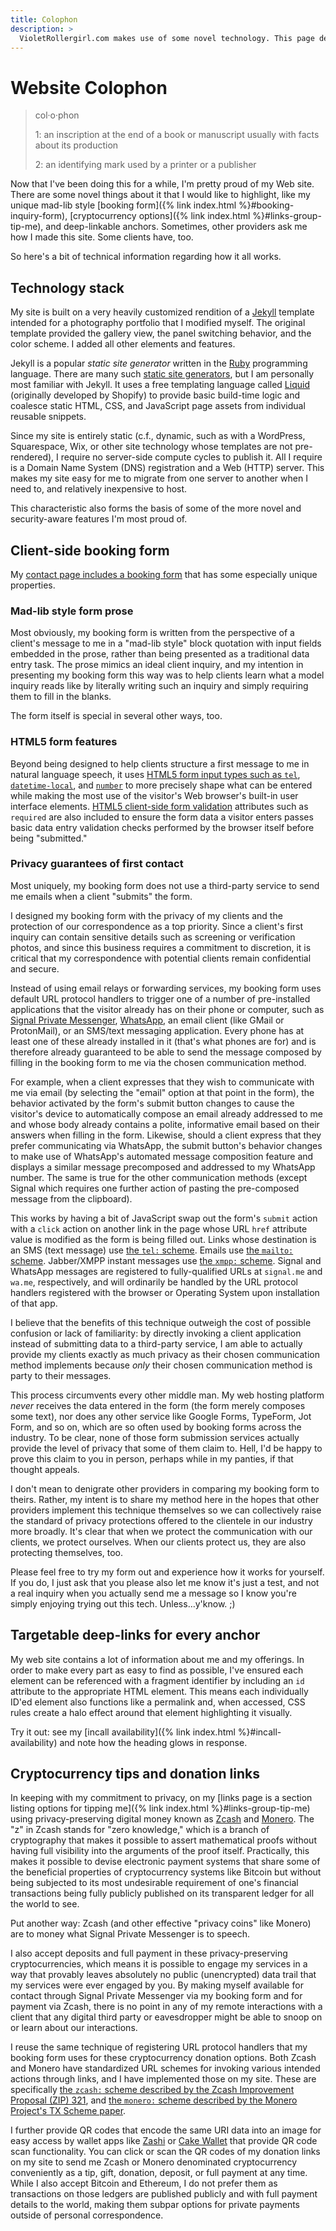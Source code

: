 ```yaml
---
title: Colophon
description: >
  VioletRollergirl.com makes use of some novel technology. This page describes it in detail.
---
```


# Website Colophon

> col·​o·​phon
>
> 1: an inscription at the end of a book or manuscript usually with facts about its production
>
> 2: an identifying mark used by a printer or a publisher

Now that I've been doing this for a while, I'm pretty proud of my Web site. There are some novel things about it that I would like to highlight, like my unique mad-lib style [booking form]({% link index.html %}#booking-inquiry-form), [cryptocurrency options]({% link index.html %}#links-group-tip-me), and deep-linkable anchors. Sometimes, other providers ask me how I made this site. Some clients have, too.

So here's a bit of technical information regarding how it all works.

## Technology stack

My site is built on a very heavily customized rendition of a [Jekyll](https://jekyllrb.com/) template intended for a photography portfolio that I modified myself. The original template provided the gallery view, the panel switching behavior, and the color scheme. I added all other elements and features.

Jekyll is a popular *static site generator* written in the [Ruby](https://ruby-lang.org/) programming language. There are many such [static site generators](https://jamstack.org/generators/), but I am personally most familiar with Jekyll. It uses a free templating language called [Liquid](https://shopify.github.io/liquid/) (originally developed by Shopify) to provide basic build-time logic and coalesce static HTML, CSS, and JavaScript page assets from individual reusable snippets.

Since my site is entirely static (c.f., dynamic, such as with a WordPress, Squarespace, Wix, or other site technology whose templates are not pre-rendered), I require no server-side compute cycles to publish it. All I require is a Domain Name System (DNS) registration and a Web (HTTP) server. This makes my site easy for me to migrate from one server to another when I need to, and relatively inexpensive to host.

This characteristic also forms the basis of some of the more novel and security-aware features I'm most proud of.

## Client-side booking form

My [contact page includes a booking form](#contact) that has some especially unique properties.

### Mad-lib style form prose

Most obviously, my booking form is written from the perspective of a client's message to me in a "mad-lib style" block quotation with input fields embedded in the prose, rather than being presented as a traditional data entry task. The prose mimics an ideal client inquiry, and my intention in presenting my booking form this way was to help clients learn what a model inquiry reads like by literally writing such an inquiry and simply requiring them to fill in the blanks.

The form itself is special in several other ways, too.

### HTML5 form features

Beyond being designed to help clients structure a first message to me in natural language speech, it uses [HTML5 form input types such as `tel`](https://developer.mozilla.org/en-US/docs/Web/HTML/Reference/Elements/input/tel), [`datetime-local`](https://developer.mozilla.org/en-US/docs/Web/HTML/Reference/Elements/input/datetime-local), and [`number`](https://developer.mozilla.org/en-US/docs/Web/HTML/Reference/Elements/input/number) to more precisely shape what can be entered while making the most use of the visitor's Web browser's built-in user interface elements. [HTML5 client-side form validation](https://developer.mozilla.org/en-US/docs/Learn_web_development/Extensions/Forms/Form_validation) attributes such as `required` are also included to ensure the form data a visitor enters passes basic data entry validation checks performed by the browser itself before being "submitted."

### Privacy guarantees of first contact

Most uniquely, my booking form does not use a third-party service to send me emails when a client "submits" the form.

I designed my booking form with the privacy of my clients and the protection of our correspondence as a top priority. Since a client's first inquiry can contain sensitive details such as screening or verification photos, and since this business requires a commitment to discretion, it is critical that my correspondence with potential clients remain confidential and secure.

Instead of using email relays or forwarding services, my booking form uses default URL protocol handlers to trigger one of a number of pre-installed applications that the visitor already has on their phone or computer, such as [Signal Private Messenger](https://signal.org/), [WhatsApp](https://www.whatsapp.com/), an email client (like GMail or ProtonMail), or an SMS/text messaging application. Every phone has at least one of these already installed in it (that's what phones are for) and is therefore already guaranteed to be able to send the message composed by filling in the booking form to me via the chosen communication method.

For example, when a client expresses that they wish to communicate with me via email (by selecting the "email" option at that point in the form), the behavior activated by the form's submit button changes to cause the visitor's device to automatically compose an email already  addressed to me and whose body already contains a polite, informative email based on their answers when filling in the form. Likewise, should a client express that they prefer communicating via WhatsApp, the submit button's behavior changes to make use of WhatsApp's automated message composition feature and displays a similar message precomposed and addressed to my WhatsApp number. The same is true for the other communication methods (except Signal which requires one further action of pasting the pre-composed message from the
clipboard).

This works by having a bit of JavaScript swap out the form's `submit` action with a `click` action on another link in the page whose URL `href` attribute value is modified as the form is being filled out. Links whose destination is an SMS (text message) use [the `tel:` scheme](https://www.ietf.org/rfc/rfc3966.txt). Emails use [the `mailto:` scheme](https://en.wikipedia.org/wiki/Mailto). Jabber/XMPP instant messages use [the `xmpp:` scheme](https://xmpp.org/extensions/xep-0147.html). Signal and WhatsApp messages are registered to fully-qualified URLs at `signal.me` and `wa.me`, respectively, and will ordinarily be handled by the URL protocol handlers registered with the browser or Operating System upon installation of that app.

I believe that the benefits of this technique outweigh the cost of possible confusion or lack of familiarity: 
by directly invoking a client application instead of submitting data to a third-party service, I am able to actually provide my clients exactly as much privacy as their chosen communication method implements because *only* their chosen communication method is party to their messages.

This process circumvents every other middle man. My web hosting platform *never* receives the data entered in the form (the form merely composes some text), nor does any other service like Google Forms, TypeForm, Jot Form, and so on, which are so often used by booking forms across the industry. To be clear, none of those form submission services actually provide the level of privacy that some of them claim to. Hell, I'd be happy to prove this claim to you in person, perhaps while in my panties, if that thought appeals.

I don't mean to denigrate other providers in comparing my booking form to theirs. Rather, my intent is to share my method here in the hopes that other providers implement this technique themselves so we can collectively raise the standard of privacy protections offered to the clientele in our industry more broadly. It's clear that when we protect the communication with our clients, we protect ourselves. When our clients protect us, they are also protecting themselves, too.

Please feel free to try my form out and experience how it works for yourself. If you do, I just ask that you please also let me know it's just a test, and not a real inquiry when you actually send me a message so I know you're simply enjoying trying out this tech. Unless&hellip;y'know. ;)

## Targetable deep-links for every anchor

My web site contains a lot of information about me and my offerings. In order to make every part as easy to find as possible, I've ensured each element can be referenced with a fragment identifier by including an `id` attribute to the appropriate HTML element. This means each individually ID'ed element also functions like a permalink and, when accessed, CSS rules create a halo effect around that element highlighting it visually.

Try it out: see my [incall availability]({% link index.html %}#incall-availability) and note how the heading glows in response.

## Cryptocurrency tips and donation links

In keeping with my commitment to privacy, on my [links page is a section listing options for tipping me]({% link index.html %}#links-group-tip-me) using privacy-preserving digital money known as [Zcash](https://z.cash/) and [Monero](https://getmonero.org/). The "z" in Zcash stands for "zero knowledge," which is a branch of cryptography that makes it possible to assert mathematical proofs without having full visibility into the arguments of the proof itself. Practically, this makes it possible to devise electronic payment systems that share some of the beneficial properties of cryptocurrency systems like Bitcoin but without being subjected to its most undesirable requirement of one's financial transactions being fully publicly published on its transparent ledger for all the world to see.

Put another way: Zcash (and other effective "privacy coins" like Monero) are to money what Signal Private Messenger is to speech.

I also accept deposits and full payment in these privacy-preserving cryptocurrencies, which means it is possible to engage my services in a way that provably leaves absolutely no public (unencrypted) data trail that my services were ever engaged by you. By making myself available for contact through Signal Private Messenger via my booking form and for payment via Zcash, there is no point in any of my remote interactions with a client that any digital third party or eavesdropper might be able to snoop on or learn about our interactions.

I reuse the same technique of registering URL protocol handlers that my booking form uses for these cryptocurrency donation options. Both Zcash and Monero have standardized URL schemes for invoking various intended actions through links, and I have implemented those on my site. These are specifically [the `zcash:` scheme described by the Zcash Improvement Proposal (ZIP) 321](https://zips.z.cash/zip-0321), and [the `monero:` scheme described by the Monero Project's TX Scheme paper](https://github.com/monero-project/monero/wiki/URI-Formatting).

I further provide QR codes that encode the same URI data into an image for easy access by wallet apps like [Zashi](https://electriccoin.co/zashi/) or [Cake Wallet](https://cakewallet.com/) that provide QR code scan functionality. You can click or scan the QR codes of my donation links on my site to send me Zcash or Monero denominated cryptocurrency conveniently as a tip, gift, donation, deposit, or full payment at any time. While I also accept Bitcoin and Ethereum, I do not prefer them as transactions on those ledgers are published publicly and with full payment details to the world, making them subpar options for private payments outside of personal correspondence.
